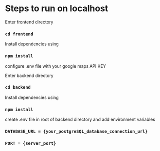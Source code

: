 # Steps to run on localhost

Enter frontend directory <br />
### ```cd frontend```
Install dependencies using 
### ```npm install```
configure .env file with your google maps API KEY <br />

Enter backend directory <br />
### ```cd backend```
Install dependencies using 
### ```npm install```
create .env file in root of backend directory and add environment variables
### ```DATABASE_URL = {your_postgreSQL_database_connection_url}```
### ```PORT = {server_port}```
